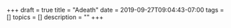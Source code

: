 +++
draft = true
title = "Adeath"
date = 2019-09-27T09:04:43-07:00
tags = []
topics = []
description = ""
+++
